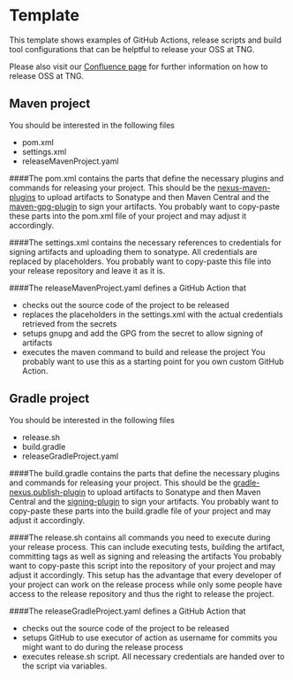 # Template

This template shows examples of GitHub Actions, release scripts and build tool configurations that can be helptful to release your OSS at TNG.

Please also visit our [Confluence page](https://confluence.tngtech.com/pages/viewpage.action?pageId=424940325) for further
information on how to release OSS at TNG.

## Maven project
You should be interested in the following files
* pom.xml
* settings.xml
* releaseMavenProject.yaml

####The pom.xml
contains the parts that define the necessary plugins and commands for releasing your project. 
This should be the [nexus-maven-plugins](https://github.com/sonatype/nexus-maven-plugins/tree/master/staging/maven-plugin)
to upload artifacts to Sonatype and then Maven Central and the
[maven-gpg-plugin](https://github.com/apache/maven-gpg-plugin) to sign your artifacts. 
You probably want to copy-paste these parts into the pom.xml file of your project and may adjust it accordingly. 

####The settings.xml
contains the necessary references to credentials for signing artifacts and uploading them to sonatype. 
All credentials are replaced by placeholders.
You probably want to copy-paste this file into your release repository and leave it as it is.

####The releaseMavenProject.yaml
defines a GitHub Action that 
- checks out the source code of the project to be released
- replaces the placeholders in the settings.xml with the actual credentials retrieved from the secrets
- setups gnupg and add the GPG from the secret to allow signing of artifacts
- executes the maven command to build and release the project
You probably want to use this as a starting point for you own custom GitHub Action.

## Gradle project
You should be interested in the following files
* release.sh
* build.gradle
* releaseGradleProject.yaml

####The build.gradle
contains the parts that define the necessary plugins and commands for releasing your project.
This should be the [gradle-nexus.publish-plugin](https://github.com/gradle-nexus/publish-plugin) to upload artifacts to Sonatype and then Maven Central
and the [signing-plugin](https://docs.gradle.org/current/userguide/signing_plugin.html) to sign your artifacts.
You probably want to copy-paste these parts into the build.gradle file of your project and may adjust it accordingly.

####The release.sh
contains all commands you need to execute during your release process. 
This can include executing tests, building the artifact, committing tags as well as signing and releasing the artifacts
You probably want to copy-paste this script into the repository of your project and may adjust it accordingly.
This setup has the advantage that every developer of your project can work on the release process while 
only some people have access to the release repository and thus the right to release the project. 

####The releaseGradleProject.yaml
defines a GitHub Action that
- checks out the source code of the project to be released
- setups GitHub to use executor of action as username for commits you might want to do during the release process
- executes release.sh script. All necessary credentials are handed over to the script via variables.
